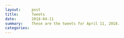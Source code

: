 ```yaml
---
layout:     post
title:      Tweets
date:       2018-04-11
summary:    These are the tweets for April 11, 2018.
categories:
---
```


